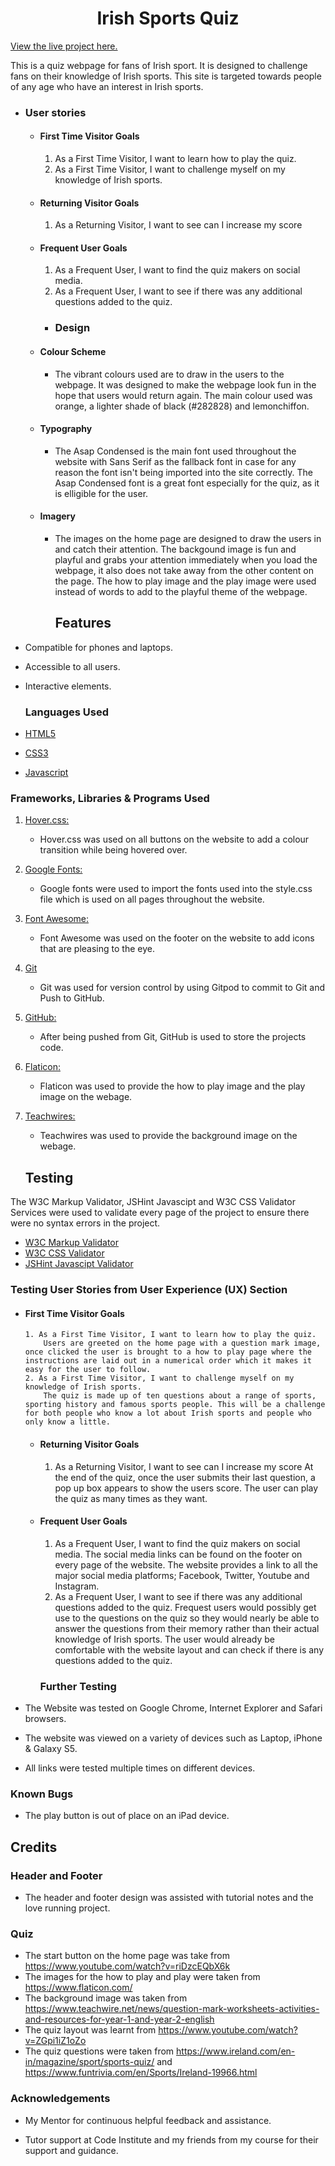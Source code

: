 <h1 align="center">Irish Sports Quiz</h1>

[View the live project here.](https://maevehughes.github.io/Irish-Sports-Quiz/)

<p>This is a quiz webpage for fans of Irish sport. It is designed to challenge fans on their knowledge of Irish sports. This site is targeted towards people of any age who have an interest in Irish sports.</p>

-   ### User stories

    -   #### First Time Visitor Goals
        1. As a First Time Visitor, I want to learn how to play the quiz.
        2. As a First Time Visitor, I want to challenge myself on my knowledge of Irish sports.

    -   #### Returning Visitor Goals

        1. As a Returning Visitor, I want to see can I increase my score

    -   #### Frequent User Goals
        1. As a Frequent User, I want to find the quiz makers on social media.
        2. As a Frequent User, I want to see if there was any additional questions added to the quiz.

        -   ### Design
    -   #### Colour Scheme
        -   The vibrant colours used are to draw in the users to the webpage. It was designed to make the webpage look fun in the hope that users would return again. The main colour used was orange, a lighter shade of black (#282828) and lemonchiffon. 
    -   #### Typography
        -   The Asap Condensed is the main font used throughout the website with Sans Serif as the fallback font in case for any reason the font isn't being imported into the site correctly. The Asap Condensed font is a great font especially for the quiz, as it is elligible for the user.
    -   #### Imagery
        -   The images on the home page are designed to draw the users in and catch their attention. The backgound image is fun and playful and grabs your attention immediately when you load the webpage, it also does not take away from the other content on the page. The how to play image and the play image were used instead of words to add to the playful theme of the webpage.

            ## Features

-   Compatible for phones and laptops.

-   Accessible to all users.

-   Interactive elements.

    ### Languages Used
-   [HTML5](https://en.wikipedia.org/wiki/HTML5)
-   [CSS3](https://en.wikipedia.org/wiki/Cascading_Style_Sheets)
-   [Javascript](https://en.wikipedia.org/wiki/JavaScript)

### Frameworks, Libraries & Programs Used

1. [Hover.css:](https://ianlunn.github.io/Hover/)
    - Hover.css was used on all buttons on the website to add a colour transition while being hovered over.
1. [Google Fonts:](https://fonts.google.com/)
    - Google fonts were used to import the fonts used into the style.css file which is used on all pages throughout the website.
1. [Font Awesome:](https://fontawesome.com/)
    - Font Awesome was used on the footer on the website to add icons that are pleasing to the eye.
1. [Git](https://git-scm.com/)
    - Git was used for version control by using Gitpod to commit to Git and Push to GitHub.
1. [GitHub:](https://github.com/)
    - After being pushed from Git, GitHub is used to store the projects code.
1. [Flaticon:](https://www.flaticon.com/)
    - Flaticon was used to provide the how to play image and the play image on the webage.
2. [Teachwires:](https://www.teachwire.net/news/question-mark-worksheets-activities-and-resources-for-year-1-and-year-2-english)
    - Teachwires was used to provide the background image on the webage.

    ## Testing

The W3C Markup Validator, JSHint Javascipt and W3C CSS Validator Services were used to validate every page of the project to ensure there were no syntax errors in the project.

-   [W3C Markup Validator](https://validator.w3.org/)
-   [W3C CSS Validator](https://jigsaw.w3.org/css-validator/#validate_by_input) 
-   [JSHint Javascipt Validator](https://jshint.com/)

### Testing User Stories from User Experience (UX) Section

-   #### First Time Visitor Goals
        1. As a First Time Visitor, I want to learn how to play the quiz.
            Users are greeted on the home page with a question mark image, once clicked the user is brought to a how to play page where the instructions are laid out in a numerical order which it makes it easy for the user to follow.
        2. As a First Time Visitor, I want to challenge myself on my knowledge of Irish sports.
            The quiz is made up of ten questions about a range of sports, sporting history and famous sports people. This will be a challenge for both people who know a lot about Irish sports and people who only know a little.

    -   #### Returning Visitor Goals

        1. As a Returning Visitor, I want to see can I increase my score
            At the end of the quiz, once the user submits their last question, a pop up box appears to show the users score. The user can play the quiz as many times as they want.


    -   #### Frequent User Goals
        1. As a Frequent User, I want to find the quiz makers on social media.
            The social media links can be found on the footer on every page of the website. The website provides a link to all the major social media platforms; Facebook, Twitter, Youtube and Instagram.
        2. As a Frequent User, I want to see if there was any additional questions added to the quiz.
            Frequest users would possibly get use to the questions on the quiz so they would nearly be able to answer the questions from their memory rather than their actual knowledge of Irish sports. The user would already be comfortable with the website layout and can check if there is any questions added to the quiz.

        ### Further Testing

-   The Website was tested on Google Chrome, Internet Explorer and Safari browsers.
-   The website was viewed on a variety of devices such as Laptop, iPhone & Galaxy S5.
-   All links were tested multiple times on different devices.

### Known Bugs

-   The play button is out of place on an iPad device.

 ## Credits

  ### Header and Footer
  - The header and footer design was assisted with tutorial notes and the love running project.

  ### Quiz
  - The start button on the home page was take from https://www.youtube.com/watch?v=riDzcEQbX6k
  - The images for the how to play and play were taken from https://www.flaticon.com/
  - The background image was taken from https://www.teachwire.net/news/question-mark-worksheets-activities-and-resources-for-year-1-and-year-2-english
  - The quiz layout was learnt from https://www.youtube.com/watch?v=ZGpi1iZ1oZo
  - The quiz questions were taken from https://www.ireland.com/en-in/magazine/sport/sports-quiz/ and https://www.funtrivia.com/en/Sports/Ireland-19966.html

### Acknowledgements

-   My Mentor for continuous helpful feedback and assistance.

-   Tutor support at Code Institute and my friends from my course for their support and guidance.










